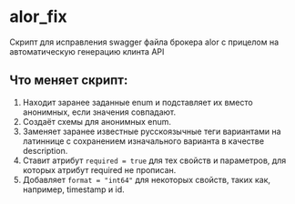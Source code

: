 # alor_fix
Скрипт для исправления swagger файла брокера alor с прицелом на автоматическую генерацию клинта API


## Что меняет скрипт:
1. Находит заранее заданные enum и подставляет их вместо анонимных, если значения совпадают.
2. Создаёт схемы для анонимных enum.
3. Заменяет заранее известные русскоязычные теги вариантами на латиннице с сохранением изначального варианта в качестве description.
4. Ставит атрибут `required = true` для тех свойств и параметров, для которых атрибут required не прописан.
5. Добавляет `format = "int64"` для некоторых свойств, таких как, например, timestamp и id.
